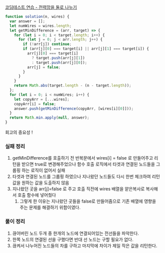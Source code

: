 [코딩테스트 연습 - 전력망을 둘로 나누기](https://school.programmers.co.kr/learn/courses/30/lessons/86971)

```jsx
function solution(n, wires) {
  var answer = [];
  let numWires = wires.length;
  let getMinDifference = (arr, target) => {
    for (let i = 0; i < target.length; i++) {
      for (let j = 0; j < arr.length; j++) {
        if (!arr[j]) continue;
        if (arr[j][0] === target[i] || arr[j][1] === target[i]) {
          arr[j][0] === target[i]
            ? target.push(arr[j][1])
            : target.push(arr[j][0]);
          arr[j] = false;
        }
      }
    }
    return Math.abs(target.length - (n - target.length));
  };
  for (let i = 0; i < numWires; i++) {
    let copyArr = [...wires];
    copyArr[i] = false;
    answer.push(getMinDifference(copyArr, [wires[i][0]]));
  }
  return Math.min.apply(null, answer);
}
```

회고의 중요성 !

### 실패 정리

1. getMinDifference를 호출하기 전 반복문에서 wires[i] = false 로 만들어주고 리턴을 받으면 true로 변경해주었으나 함수 호출 로직에서 타겟과 연결된 노드들을 그룹핑 하는 로직이 없어서 실패
2. 타겟과 연결된 노드를 그룹핑 하였으나 지나왔던 노드들도 다시 한번 체크하여 리턴값을 원하는 값을 도출하지 않음
3. 지나왔던 곳을 arr[j]=false 로 주고 호출 직전에 wires 배열을 얕은복사로 복사해서 호출 함수에 넣어줬다
   1. 그렇게 한 이유는 지나왔던 곳들을 false로 만들어줌으로 기존 배열에 영향을 주는 문제를 해결하기 위함이였다.

### 풀이 정리

1. 끊어버린 노드 두개 중 한개의 노드에 연결되어있는 전선들을 파악한다.
2. 한쪽 노드의 연결된 선을 구했다면 반대 선 노드는 구할 필요가 없다.
3. 끊켜서 나누어진 노드들의 차를 구하고 마지막에 차이가 제일 작은 값을 리턴한다.
